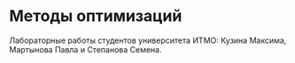 # Методы оптимизаций
Лабораторные работы студентов университета ИТМО: Кузина Максима, Мартынова Павла и Степанова Семена.
